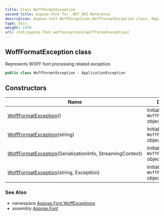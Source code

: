 ```yaml
---
title: Class WoffFormatException
second_title: Aspose.Font for .NET API Reference
description: Aspose.Font.WoffExceptions.WoffFormatException class. Represents WOFF font processing related exception
type: docs
weight: 1470
url: /net/aspose.font.woffexceptions/woffformatexception/
---
```

## WoffFormatException class

Represents WOFF font processing related exception.

```csharp
public class WoffFormatException : ApplicationException
```

## Constructors

| Name | Description |
| --- | --- |
| [WoffFormatException](woffformatexception/#constructor)() | Initializes new `WoffFormatException` object. |
| [WoffFormatException](woffformatexception/#constructor_2)(string) | Initializes new `WoffFormatException` object. |
| [WoffFormatException](woffformatexception/#constructor_1)(SerializationInfo, StreamingContext) | Initializes new `WoffFormatException` object. |
| [WoffFormatException](woffformatexception/#constructor_3)(string, Exception) | Initializes new `WoffFormatException` object. |

### See Also

* namespace [Aspose.Font.WoffExceptions](../../aspose.font.woffexceptions/)
* assembly [Aspose.Font](../../)


